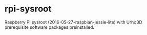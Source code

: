 rpi-sysroot
===========

Raspberry PI sysroot (2016-05-27-raspbian-jessie-lite) with Urho3D prerequisite software packages preinstalled.

